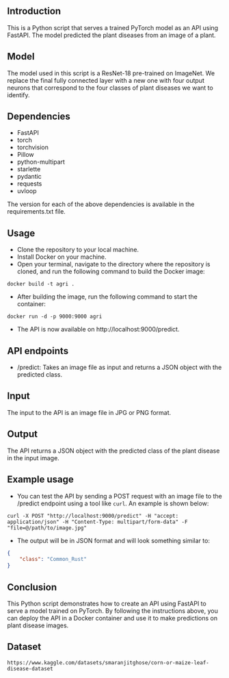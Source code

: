 ## Introduction

This is a Python script that serves a trained PyTorch model as an API using FastAPI. The model predicted the plant diseases from an image of a plant.

## Model

The model used in this script is a ResNet-18 pre-trained on ImageNet. We replace the final fully connected layer with a new one with four output neurons that correspond to the four classes of plant diseases we want to identify.

## Dependencies

- FastAPI
- torch
- torchvision
- Pillow
- python-multipart
- starlette
- pydantic
- requests
- uvloop

The version for each of the above dependencies is available in the requirements.txt file.

## Usage

- Clone the repository to your local machine.
- Install Docker on your machine.
- Open your terminal, navigate to the directory where the repository is cloned, and run the following command to build the Docker image:

```shell
docker build -t agri .
```

- After building the image, run the following command to start the container:

```shell
docker run -d -p 9000:9000 agri
```

- The API is now available on http://localhost:9000/predict.

## API endpoints

- /predict: Takes an image file as input and returns a JSON object with the predicted class.

## Input

The input to the API is an image file in JPG or PNG format.

## Output

The API returns a JSON object with the predicted class of the plant disease in the input image.

## Example usage

- You can test the API by sending a POST request with an image file to the /predict endpoint using a tool like `curl`. An example is shown below:

```shell
curl -X POST "http://localhost:9000/predict" -H "accept: application/json" -H "Content-Type: multipart/form-data" -F "file=@/path/to/image.jpg"
```

- The output will be in JSON format and will look something similar to:

```JSON
{
    "class": "Common_Rust"
}
```

## Conclusion

This Python script demonstrates how to create an API using FastAPI to serve a model trained on PyTorch. By following the instructions above, you can deploy the API in a Docker container and use it to make predictions on plant disease images.

## Dataset
```https://www.kaggle.com/datasets/smaranjitghose/corn-or-maize-leaf-disease-dataset```
